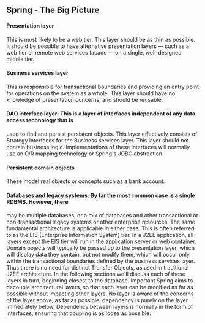 ## Spring - The Big Picture

#### Presentation layer

This is most likely to be a web tier. 
This layer should be as thin as possible. 
It should be possible to have alternative presentation layers — such as a web tier or remote web services facade
— on a single, well-designed middle tier.

#### Business services layer
This is responsible for transactional boundaries and providing an entry point for operations on the system as a whole. 
This layer should have no knowledge of presentation concerns, and should be reusable.

#### DAO interface layer: This is a layer of interfaces independent of any data access technology that is
used to find and persist persistent objects. This layer effectively consists of Strategy interfaces for the
Business services layer. This layer should not contain business logic. Implementations of these interfaces
will normally use an O/R mapping technology or Spring's JDBC abstraction.

####  Persistent domain objects
These model real objects or concepts such as a bank account.

#### Databases and legacy systems: By far the most common case is a single RDBMS. However, there
may be multiple databases, or a mix of databases and other transactional or non-transactional legacy
systems or other enterprise resources. The same fundamental architecture is applicable in either case.
This is often referred to as the EIS (Enterprise Information System) tier.
In a J2EE application, all layers except the EIS tier will run in the application server or web container. Domain
objects will typically be passed up to the presentation layer, which will display data they contain, but not modify
them, which will occur only within the transactional boundaries defined by the business services layer. Thus
there is no need for distinct Transfer Objects, as used in traditional J2EE architecture.
In the following sections we'll discuss each of these layers in turn, beginning closest to the database.
Important Spring aims to decouple architectural layers, so that each layer can be modified as far as
possible without impacting other layers. No layer is aware of the concerns of the layer above;
as far as possible, dependency is purely on the layer immediately below. Dependency
between layers is normally in the form of interfaces, ensuring that coupling is as loose as
possible.
